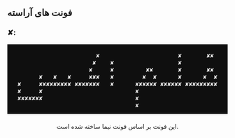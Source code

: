 ## فونت های آراسته
### ✘:
<div align="center"><img src="https://github.com/ekm507/araste-fonts/raw/main/Images/X.png"><br><br>
این فونت بر اساس فونت نیما ساخته شده است.</div>
